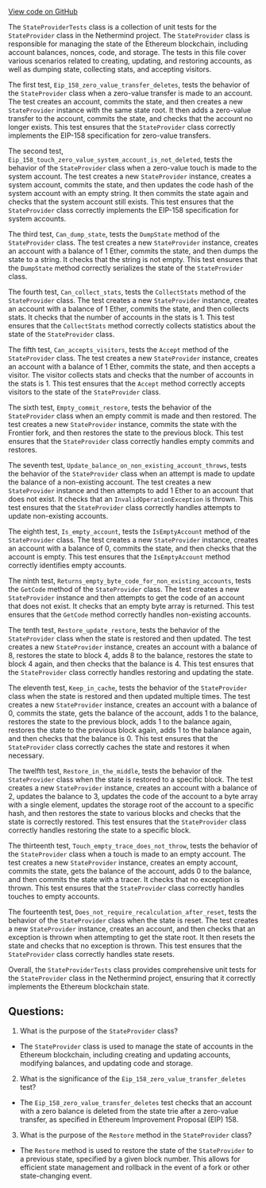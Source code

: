 [View code on GitHub](https://github.com/NethermindEth/nethermind/src/Nethermind/Nethermind.State.Test/StateProviderTests.cs)

The `StateProviderTests` class is a collection of unit tests for the `StateProvider` class in the Nethermind project. The `StateProvider` class is responsible for managing the state of the Ethereum blockchain, including account balances, nonces, code, and storage. The tests in this file cover various scenarios related to creating, updating, and restoring accounts, as well as dumping state, collecting stats, and accepting visitors.

The first test, `Eip_158_zero_value_transfer_deletes`, tests the behavior of the `StateProvider` class when a zero-value transfer is made to an account. The test creates an account, commits the state, and then creates a new `StateProvider` instance with the same state root. It then adds a zero-value transfer to the account, commits the state, and checks that the account no longer exists. This test ensures that the `StateProvider` class correctly implements the EIP-158 specification for zero-value transfers.

The second test, `Eip_158_touch_zero_value_system_account_is_not_deleted`, tests the behavior of the `StateProvider` class when a zero-value touch is made to the system account. The test creates a new `StateProvider` instance, creates a system account, commits the state, and then updates the code hash of the system account with an empty string. It then commits the state again and checks that the system account still exists. This test ensures that the `StateProvider` class correctly implements the EIP-158 specification for system accounts.

The third test, `Can_dump_state`, tests the `DumpState` method of the `StateProvider` class. The test creates a new `StateProvider` instance, creates an account with a balance of 1 Ether, commits the state, and then dumps the state to a string. It checks that the string is not empty. This test ensures that the `DumpState` method correctly serializes the state of the `StateProvider` class.

The fourth test, `Can_collect_stats`, tests the `CollectStats` method of the `StateProvider` class. The test creates a new `StateProvider` instance, creates an account with a balance of 1 Ether, commits the state, and then collects stats. It checks that the number of accounts in the stats is 1. This test ensures that the `CollectStats` method correctly collects statistics about the state of the `StateProvider` class.

The fifth test, `Can_accepts_visitors`, tests the `Accept` method of the `StateProvider` class. The test creates a new `StateProvider` instance, creates an account with a balance of 1 Ether, commits the state, and then accepts a visitor. The visitor collects stats and checks that the number of accounts in the stats is 1. This test ensures that the `Accept` method correctly accepts visitors to the state of the `StateProvider` class.

The sixth test, `Empty_commit_restore`, tests the behavior of the `StateProvider` class when an empty commit is made and then restored. The test creates a new `StateProvider` instance, commits the state with the Frontier fork, and then restores the state to the previous block. This test ensures that the `StateProvider` class correctly handles empty commits and restores.

The seventh test, `Update_balance_on_non_existing_account_throws`, tests the behavior of the `StateProvider` class when an attempt is made to update the balance of a non-existing account. The test creates a new `StateProvider` instance and then attempts to add 1 Ether to an account that does not exist. It checks that an `InvalidOperationException` is thrown. This test ensures that the `StateProvider` class correctly handles attempts to update non-existing accounts.

The eighth test, `Is_empty_account`, tests the `IsEmptyAccount` method of the `StateProvider` class. The test creates a new `StateProvider` instance, creates an account with a balance of 0, commits the state, and then checks that the account is empty. This test ensures that the `IsEmptyAccount` method correctly identifies empty accounts.

The ninth test, `Returns_empty_byte_code_for_non_existing_accounts`, tests the `GetCode` method of the `StateProvider` class. The test creates a new `StateProvider` instance and then attempts to get the code of an account that does not exist. It checks that an empty byte array is returned. This test ensures that the `GetCode` method correctly handles non-existing accounts.

The tenth test, `Restore_update_restore`, tests the behavior of the `StateProvider` class when the state is restored and then updated. The test creates a new `StateProvider` instance, creates an account with a balance of 8, restores the state to block 4, adds 8 to the balance, restores the state to block 4 again, and then checks that the balance is 4. This test ensures that the `StateProvider` class correctly handles restoring and updating the state.

The eleventh test, `Keep_in_cache`, tests the behavior of the `StateProvider` class when the state is restored and then updated multiple times. The test creates a new `StateProvider` instance, creates an account with a balance of 0, commits the state, gets the balance of the account, adds 1 to the balance, restores the state to the previous block, adds 1 to the balance again, restores the state to the previous block again, adds 1 to the balance again, and then checks that the balance is 0. This test ensures that the `StateProvider` class correctly caches the state and restores it when necessary.

The twelfth test, `Restore_in_the_middle`, tests the behavior of the `StateProvider` class when the state is restored to a specific block. The test creates a new `StateProvider` instance, creates an account with a balance of 2, updates the balance to 3, updates the code of the account to a byte array with a single element, updates the storage root of the account to a specific hash, and then restores the state to various blocks and checks that the state is correctly restored. This test ensures that the `StateProvider` class correctly handles restoring the state to a specific block.

The thirteenth test, `Touch_empty_trace_does_not_throw`, tests the behavior of the `StateProvider` class when a touch is made to an empty account. The test creates a new `StateProvider` instance, creates an empty account, commits the state, gets the balance of the account, adds 0 to the balance, and then commits the state with a tracer. It checks that no exception is thrown. This test ensures that the `StateProvider` class correctly handles touches to empty accounts.

The fourteenth test, `Does_not_require_recalculation_after_reset`, tests the behavior of the `StateProvider` class when the state is reset. The test creates a new `StateProvider` instance, creates an account, and then checks that an exception is thrown when attempting to get the state root. It then resets the state and checks that no exception is thrown. This test ensures that the `StateProvider` class correctly handles state resets.

Overall, the `StateProviderTests` class provides comprehensive unit tests for the `StateProvider` class in the Nethermind project, ensuring that it correctly implements the Ethereum blockchain state.
## Questions: 
 1. What is the purpose of the `StateProvider` class?
- The `StateProvider` class is used to manage the state of accounts in the Ethereum blockchain, including creating and updating accounts, modifying balances, and updating code and storage.

2. What is the significance of the `Eip_158_zero_value_transfer_deletes` test?
- The `Eip_158_zero_value_transfer_deletes` test checks that an account with a zero balance is deleted from the state trie after a zero-value transfer, as specified in Ethereum Improvement Proposal (EIP) 158.

3. What is the purpose of the `Restore` method in the `StateProvider` class?
- The `Restore` method is used to restore the state of the `StateProvider` to a previous state, specified by a given block number. This allows for efficient state management and rollback in the event of a fork or other state-changing event.